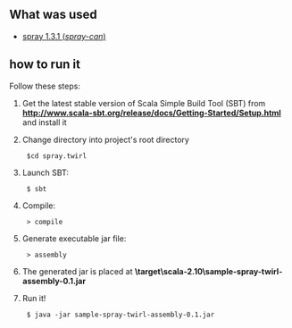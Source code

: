 ## What was used

* [spray 1.3.1 (_spray-can_)][s] 

## how to run it

Follow these steps:

1. Get the latest stable version of Scala Simple Build Tool (SBT) from **http://www.scala-sbt.org/release/docs/Getting-Started/Setup.html** and install it
2. Change directory into project's root directory

		$cd spray.twirl
3. Launch SBT:

		$ sbt
4. Compile:

		> compile
5. Generate executable jar file:

		> assembly
6. The generated jar is placed at **\target\scala-2.10\sample-spray-twirl-assembly-0.1.jar** 

7. Run it!

		$ java -jar sample-spray-twirl-assembly-0.1.jar

[s]: http://spray.io/
